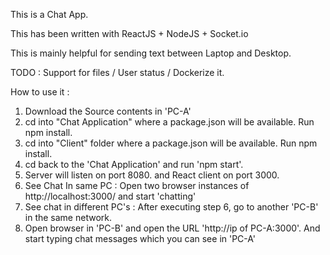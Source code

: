 This is a Chat App.

This has been written with ReactJS + NodeJS + Socket.io

This is mainly helpful for sending text between Laptop and Desktop.

TODO : Support for files / User status / Dockerize it.

How to use it : 
1. Download the Source contents in 'PC-A'
2. cd into "Chat Application" where a package.json will be available. Run npm install.
3. cd into "Client" folder where a package.json will be available. Run npm install.
4. cd back to the 'Chat Application' and run 'npm start'. 
5. Server will listen on port 8080. and React client on port 3000.
6. See Chat In same PC :  Open two browser instances of http://localhost:3000/ and start 'chatting'
7. See chat in different PC's : After executing step 6, go to another 'PC-B' in the same network.
8. Open browser in 'PC-B' and open the URL 'http://ip of PC-A:3000'. And start typing chat messages which you can see in 'PC-A'
